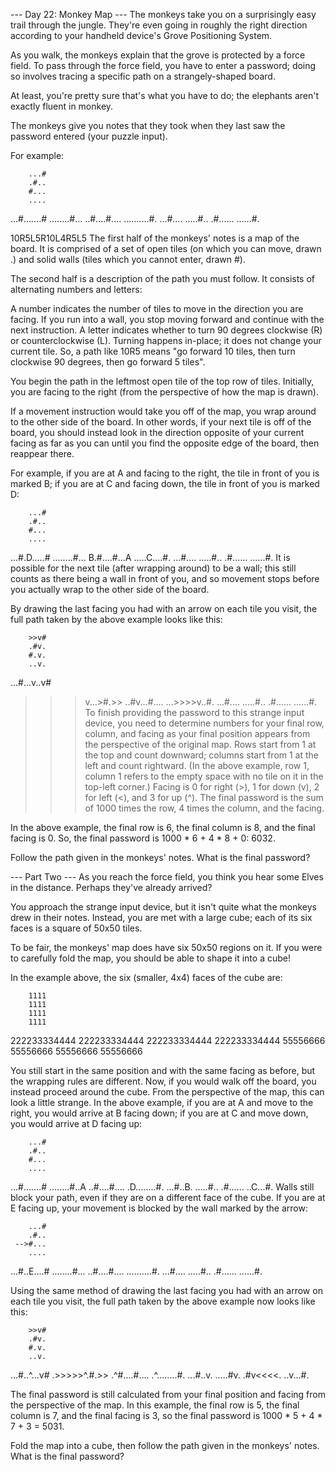 --- Day 22: Monkey Map ---
The monkeys take you on a surprisingly easy trail through the jungle. They're
even going in roughly the right direction according to your handheld device's
Grove Positioning System.

As you walk, the monkeys explain that the grove is protected by a force field.
To pass through the force field, you have to enter a password; doing so involves
tracing a specific path on a strangely-shaped board.

At least, you're pretty sure that's what you have to do; the elephants aren't
exactly fluent in monkey.

The monkeys give you notes that they took when they last saw the password
entered (your puzzle input).

For example:

        ...#
        .#..
        #...
        ....
...#.......#
........#...
..#....#....
..........#.
        ...#....
        .....#..
        .#......
        ......#.

10R5L5R10L4R5L5
The first half of the monkeys' notes is a map of the board. It is comprised of a set of open tiles (on which you can move, drawn .) and solid walls (tiles which you cannot enter, drawn #).

The second half is a description of the path you must follow. It consists of alternating numbers and letters:

A number indicates the number of tiles to move in the direction you are facing. If you run into a wall, you stop moving forward and continue with the next instruction.
A letter indicates whether to turn 90 degrees clockwise (R) or counterclockwise (L). Turning happens in-place; it does not change your current tile.
So, a path like 10R5 means "go forward 10 tiles, then turn clockwise 90 degrees, then go forward 5 tiles".

You begin the path in the leftmost open tile of the top row of tiles. Initially, you are facing to the right (from the perspective of how the map is drawn).

If a movement instruction would take you off of the map, you wrap around to the other side of the board. In other words, if your next tile is off of the board, you should instead look in the direction opposite of your current facing as far as you can until you find the opposite edge of the board, then reappear there.

For example, if you are at A and facing to the right, the tile in front of you is marked B; if you are at C and facing down, the tile in front of you is marked D:

        ...#
        .#..
        #...
        ....
...#.D.....#
........#...
B.#....#...A
.....C....#.
        ...#....
        .....#..
        .#......
        ......#.
It is possible for the next tile (after wrapping around) to be a wall; this still counts as there being a wall in front of you, and so movement stops before you actually wrap to the other side of the board.

By drawing the last facing you had with an arrow on each tile you visit, the full path taken by the above example looks like this:

        >>v#
        .#v.
        #.v.
        ..v.
...#...v..v#
>>>v...>#.>>
..#v...#....
...>>>>v..#.
        ...#....
        .....#..
        .#......
        ......#.
To finish providing the password to this strange input device, you need to
determine numbers for your final row, column, and facing as your final position
appears from the perspective of the original map. Rows start from 1 at the top
and count downward; columns start from 1 at the left and count rightward. (In
the above example, row 1, column 1 refers to the empty space with no tile on it
in the top-left corner.) Facing is 0 for right (>), 1 for down (v), 2 for left
(<), and 3 for up (^). The final password is the sum of 1000 times the row, 4
times the column, and the facing.

In the above example, the final row is 6, the final column is 8, and the final
facing is 0. So, the final password is 1000 * 6 + 4 * 8 + 0: 6032.

Follow the path given in the monkeys' notes. What is the final password?

--- Part Two ---
As you reach the force field, you think you hear some Elves in the distance.
Perhaps they've already arrived?

You approach the strange input device, but it isn't quite what the monkeys drew
in their notes. Instead, you are met with a large cube; each of its six faces is
a square of 50x50 tiles.

To be fair, the monkeys' map does have six 50x50 regions on it. If you were to
carefully fold the map, you should be able to shape it into a cube!

In the example above, the six (smaller, 4x4) faces of the cube are:

        1111
        1111
        1111
        1111
222233334444
222233334444
222233334444
222233334444
        55556666
        55556666
        55556666
        55556666

You still start in the same position and with the same facing as before, but the
wrapping rules are different. Now, if you would walk off the board, you instead
proceed around the cube. From the perspective of the map, this can look a little
strange. In the above example, if you are at A and move to the right, you would
arrive at B facing down; if you are at C and move down, you would arrive at D
facing up:

        ...#
        .#..
        #...
        ....
...#.......#
........#..A
..#....#....
.D........#.
        ...#..B.
        .....#..
        .#......
        ..C...#.
Walls still block your path, even if they are on a different face of the cube. If you are at E facing up, your movement is blocked by the wall marked by the arrow:

        ...#
        .#..
     -->#...
        ....
...#..E....#
........#...
..#....#....
..........#.
        ...#....
        .....#..
        .#......
        ......#.

Using the same method of drawing the last facing you had with an arrow on each
tile you visit, the full path taken by the above example now looks like this:

        >>v#
        .#v.
        #.v.
        ..v.
...#..^...v#
.>>>>>^.#.>>
.^#....#....
.^........#.
        ...#..v.
        .....#v.
        .#v<<<<.
        ..v...#.

The final password is still calculated from your final position and facing from
the perspective of the map. In this example, the final row is 5, the final
column is 7, and the final facing is 3, so the final password is 1000 * 5 + 4 *
7 + 3 = 5031.

Fold the map into a cube, then follow the path given in the monkeys' notes. What
is the final password?
